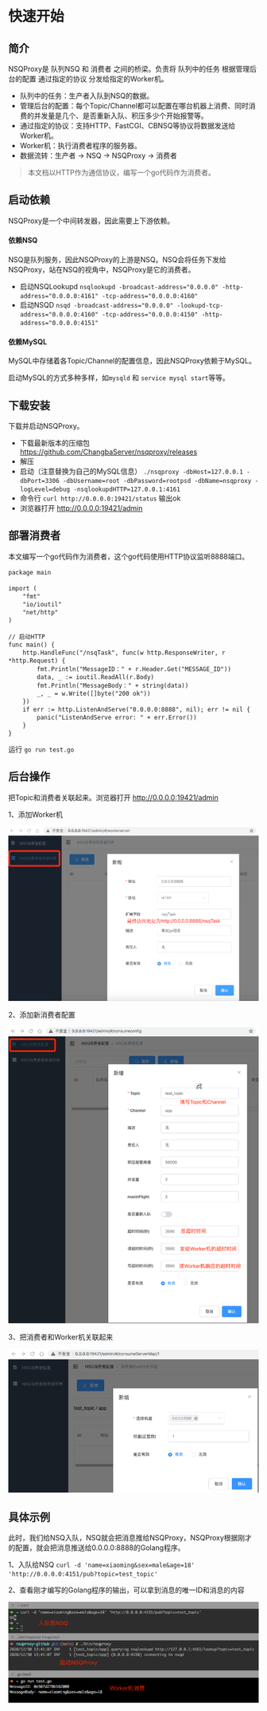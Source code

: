 # 快速开始

## 简介
NSQProxy是 队列NSQ 和 消费者 之间的桥梁。负责将 队列中的任务 根据管理后台的配置 通过指定的协议 分发给指定的Worker机。

* 队列中的任务：生产者入队到NSQ的数据。
* 管理后台的配置：每个Topic/Channel都可以配置在哪台机器上消费、同时消费的并发量是几个、是否重新入队、积压多少个开始报警等。
* 通过指定的协议：支持HTTP、FastCGI、CBNSQ等协议将数据发送给Worker机。
* Worker机：执行消费者程序的服务器。
* 数据流转：生产者 -> NSQ -> NSQProxy -> 消费者

> 本文档以HTTP作为通信协议，编写一个go代码作为消费者。

## 启动依赖
NSQProxy是一个中间转发器，因此需要上下游依赖。

#### 依赖NSQ
NSQ是队列服务，因此NSQProxy的上游是NSQ。NSQ会将任务下发给NSQProxy，站在NSQ的视角中，NSQProxy是它的消费者。

* 启动NSQLookupd `nsqlookupd -broadcast-address="0.0.0.0" -http-address="0.0.0.0:4161" -tcp-address="0.0.0.0:4160"`
* 启动NSQD `nsqd -broadcast-address="0.0.0.0" -lookupd-tcp-address="0.0.0.0:4160" -tcp-address="0.0.0.0:4150" -http-address="0.0.0.0:4151"`

#### 依赖MySQL
MySQL中存储着各Topic/Channel的配置信息，因此NSQProxy依赖于MySQL。

启动MySQL的方式多种多样，如`mysqld` 和 `service mysql start`等等。

## 下载安装
下载并启动NSQProxy。

* 下载最新版本的压缩包 https://github.com/ChangbaServer/nsqproxy/releases
* 解压
* 启动（注意替换为自己的MySQL信息） `./nsqproxy -dbHost=127.0.0.1 -dbPort=3306 -dbUsername=root -dbPassword=rootpsd -dbName=nsqproxy -logLevel=debug -nsqlookupdHTTP=127.0.0.1:4161`
* 命令行 `curl http://0.0.0.0:19421/status` 输出ok
* 浏览器打开 http://0.0.0.0:19421/admin

## 部署消费者
本文编写一个go代码作为消费者，这个go代码使用HTTP协议监听8888端口。
```golang
package main

import (
	"fmt"
	"io/ioutil"
	"net/http"
)

// 启动HTTP
func main() {
	http.HandleFunc("/nsqTask", func(w http.ResponseWriter, r *http.Request) {
		fmt.Println("MessageID：" + r.Header.Get("MESSAGE_ID"))
		data, _ := ioutil.ReadAll(r.Body)
		fmt.Println("MessageBody：" + string(data))
		_, _ = w.Write([]byte("200 ok"))
	})
	if err := http.ListenAndServe("0.0.0.0:8888", nil); err != nil {
		panic("ListenAndServe error: " + err.Error())
	}
}
```

运行 `go run test.go`

## 后台操作
把Topic和消费者关联起来。浏览器打开 http://0.0.0.0:19421/admin

1、添加Worker机

<img src="https://raw.githubusercontent.com/ChangbaServer/nsqproxy/main/assets/images/quick_start_add_work_server.png" alt="添加Worker机">

2、添加新消费者配置

<img src="https://raw.githubusercontent.com/ChangbaServer/nsqproxy/main/assets/images/quick_start_add_consume_config.png" alt="添加新消费者配置">

3、把消费者和Worker机关联起来

<img src="https://raw.githubusercontent.com/ChangbaServer/nsqproxy/main/assets/images/quick_start_add_consume_server_map.png" alt="把消费者和Worker机关联起来">

## 具体示例

此时，我们给NSQ入队，NSQ就会把消息推给NSQProxy，NSQProxy根据刚才的配置，就会把消息推送给0.0.0.0:8888的Golang程序。

1、入队给NSQ `curl -d 'name=xiaoming&sex=male&age=18' 'http://0.0.0.0:4151/pub?topic=test_topic'`

2、查看刚才编写的Golang程序的输出，可以拿到消息的唯一ID和消息的内容

<img src="https://raw.githubusercontent.com/ChangbaServer/nsqproxy/main/assets/images/quick_start_demo.png" alt="具体示例">